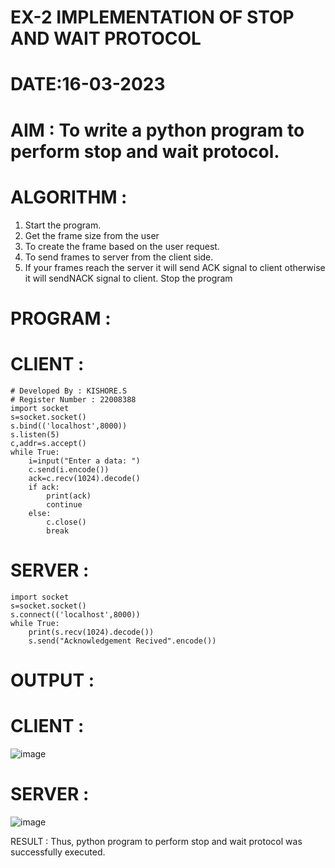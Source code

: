 # EX-2 IMPLEMENTATION OF STOP AND WAIT PROTOCOL

# DATE:16-03-2023

# AIM : To write a python program to perform stop and wait protocol.


# ALGORITHM :
1. Start the program.
2. Get the frame size from the user
3. To create the frame based on the user request.
4. To send frames to server from the client side.
5. If your frames reach the server it will send ACK signal to client otherwise it will sendNACK signal to client.
   Stop the program

# PROGRAM :
# CLIENT :
```
# Developed By : KISHORE.S
# Register Number : 22008388
import socket
s=socket.socket()
s.bind(('localhost',8000))
s.listen(5)
c,addr=s.accept()
while True:
    i=input("Enter a data: ")
    c.send(i.encode())
    ack=c.recv(1024).decode()
    if ack:
        print(ack)
        continue
    else:
        c.close()
        break
```
# SERVER :
```
import socket
s=socket.socket()
s.connect(('localhost',8000))
while True:
    print(s.recv(1024).decode())
    s.send("Acknowledgement Recived".encode())
```
# OUTPUT :

# CLIENT :
![image](https://github.com/Kishore2o/EX-2/assets/118679883/50bcdc11-e4de-4b5b-bd92-ad7b72d281e7)

# SERVER :
![image](https://github.com/Kishore2o/EX-2/assets/118679883/edef0328-a979-46ca-9bec-2cef58a005e5)


RESULT :
Thus, python program to perform stop and wait protocol was successfully executed.


